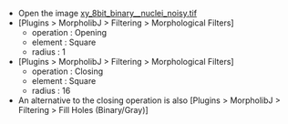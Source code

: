- Open the image [xy_8bit_binary__nuclei_noisy.tif](https://github.com/NEUBIAS/training-resources/raw/master/image_data/xyc_16bit__nup_nuclei/xy_8bit_binary__nuclei_noisy.tif)
- [Plugins > MorpholibJ > Filtering >  Morphological Filters]
   - operation : Opening 
   - element : Square 
   - radius : 1
- [Plugins > MorpholibJ > Filtering >  Morphological Filters]
  - operation : Closing 
  - element : Square 
  - radius : 16
- An alternative to the closing operation is also [Plugins > MorpholibJ > Filtering >  Fill Holes (Binary/Gray)]



